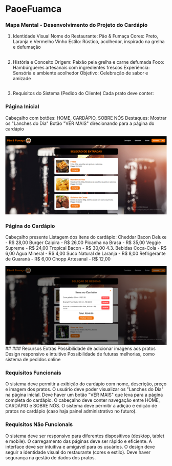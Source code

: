 # PaoeFuamca
### Mapa Mental - Desenvolvimento do Projeto do Cardápio
1. Identidade Visual
Nome do Restaurante: Pão & Fumaça
Cores: Preto, Laranja e Vermelho Vinho
Estilo: Rústico, acolhedor, inspirado na grelha e defumação

##
2. História e Conceito
Origem: Paixão pela grelha e carne defumada
Foco: Hambúrgueres artesanais com ingredientes frescos
Experiência: Sensória e ambiente acolhedor
Objetivo: Celebração de sabor e amizade

##
3. Requisitos do Sistema (Pedido do Cliente)
Cada prato deve conter:



### Página Inicial
Cabeçalho com botões: HOME, CARDÁPIO, SOBRE NÓS
Destaques: Mostrar os "Lanches do Dia"
Botão "VER MAIS" direcionando para a página do cardápio

<img src="img/home.png">


### Página do Cardápio
Cabeçalho presente
Listagem dos itens do cardápio:
Cheddar Bacon Deluxe - R$ 28,00
Burger Caipira - R$ 26,00
Picanha na Brasa - R$ 35,00
Veggie Supreme - R$ 24,00
Tropical Bacon - R$ 30,00
4.3. Bebidas
Coca-Cola - R$ 6,00
Água Mineral - R$ 4,00
Suco Natural de Laranja - R$ 8,00
Refrigerante de Guaraná - R$ 6,00
Chopp Artesanal - R$ 12,00

<img src="img/bebida2.png">
##
### Recursos Extras
Possibilidade de adicionar imagens aos pratos
Design responsivo e intuitivo
Possibilidade de futuras melhorias, como sistema de pedidos online

### Requisitos Funcionais
O sistema deve permitir a exibição do cardápio com nome, descrição, preço e imagem dos pratos.
O usuário deve poder visualizar os "Lanches do Dia" na página inicial.
Deve haver um botão "VER MAIS" que leva para a página completa do cardápio.
O cabeçalho deve conter navegação entre HOME, CARDÁPIO e SOBRE NÓS.
O sistema deve permitir a adição e edição de pratos no cardápio (caso haja painel administrativo no futuro).
### Requisitos Não Funcionais
O sistema deve ser responsivo para diferentes dispositivos (desktop, tablet e mobile).
O carregamento das páginas deve ser rápido e eficiente.
A interface deve ser intuitiva e amigável para os usuários.
O design deve seguir a identidade visual do restaurante (cores e estilo).
Deve haver segurança na gestão de dados dos pratos.
